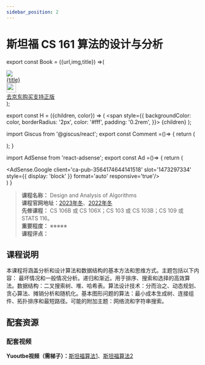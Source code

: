 ```yaml
---
sidebar_position: 2
---
```


# 斯坦福 CS 161 算法的设计与分析

export const Book = ({url,img,title}) =>(
<div class="bookitem">
  <a href={url} target="_blank" class="book-content">
    <div class="book-img">
      <img src={img} />
    </div>
    <div class="book-detail">
      <div class="book-title">{title}</div>
      <div class="boook-desc">
        <img width="25" height="25" src="https://hackweek-1251009918.cos.ap-shanghai.myqcloud.com/hackway/cs/jd.svg" />
        <div class="book-jd">去京东购买支持正版</div>
      </div>
    </div>
  </a>
  </div> 
);

export const H = ({children, color}) => (
  <span
    style={{
      backgroundColor: color,
      borderRadius: '2px',
      color: '#fff',
      padding: '0.2rem',
    }}>
    {children}
  </span>
);

import Giscus from '@giscus/react';
export const Comment =()=> {
  return (
   <div className="comments-container">
      <Giscus
        src="https://giscus.app/client.js"
        id="comments"
        repo="lidongyx/hackwaydoc"
        repoId="R_kgDOHUMOyA"
        category="Announcements"
        categoryId="DIC_kwDOHUMOyM4CPCtD"
        mapping="title"
        reactionsEnabled="1"
        emitMetadata="0"
        inputPosition="top"
        theme="light"
        lang="zh-CN"
        crossorigin="anonymous"
      />
    </div>
  );
}

import AdSense from 'react-adsense';
export const Ad =()=> {
  return (
    <div className="ad-container">
      <AdSense.Google
        client='ca-pub-3564174644141518'
        slot='1473297334'
        style={{ display: 'block' }}
        format='auto'
        responsive='true'/>
    </div>
  )
}

>**课程名称：** Design and Analysis of Algorithms  
**课程官网地址：**[2023年冬](https://stanford-cs161.github.io/winter2023/)、[2022年冬](https://stanford-cs161.github.io/winter2022/)  
**先修课程：** CS 106B 或 CS 106X；CS 103 或 CS 103B；CS 109 或 STATS 116。    
**重要程度：** ※※※※※  
**课程评点：** 

## 课程说明
本课程将涵盖分析和设计算法和数据结构的基本方法和思维方式。主题包括以下内容： 最坏情况和一般情况分析。递归和渐近。用于排序、搜索和选择的高效算法。数据结构：二叉搜索树、堆、哈希表。算法设计技术：分而治之、动态规划、贪心算法、摊销分析和随机化。基本图形问题的算法：最小成本生成树、连接组件、拓扑排序和最短路径。可能的附加主题：网络流和字符串搜索。



## 配套资源
### 配套视频

**Yuoutbe视频（需梯子）：**[斯坦福算法1](https://www.youtube.com/watch?v=yRM3sc57q0c&list=PLXFMmlk03Dt7Q0xr1PIAriY5623cKiH7V&index=1)、[斯坦福算法2](https://www.youtube.com/playlist?list=PLXFMmlk03Dt5EMI2s2WQBsLsZl7A5HEK6)


<Comment></Comment>
